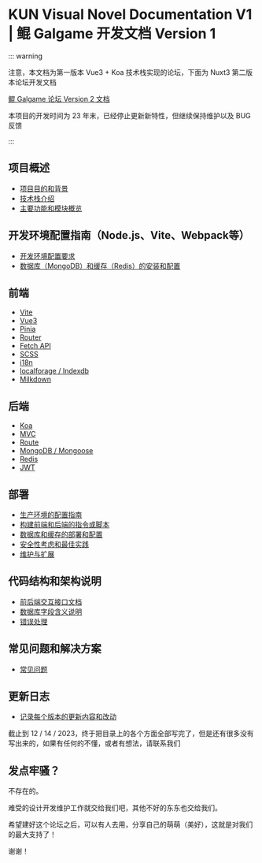 # KUN Visual Novel Documentation V1 | 鲲 Galgame 开发文档 Version 1

::: warning

注意，本文档为第一版本 Vue3 + Koa 技术栈实现的论坛，下面为 Nuxt3 第二版本论坛开发文档

[鲲 Galgame 论坛 Version 2 文档](content-v2)

本项目的开发时间为 23 年末，已经停止更新新特性，但继续保持维护以及 BUG 反馈

:::

## 项目概述

* [项目目的和背景](v1/overview/purpose)
* [技术栈介绍](v1/overview/tech-stack)
* [主要功能和模块概览](v1/overview/features)

## 开发环境配置指南（Node.js、Vite、Webpack等）

* [开发环境配置要求](v1/configuration/setup)
* [数据库（MongoDB）和缓存（Redis）的安装和配置](v1/configuration/db)

## 前端

* [Vite](v1/frontend/vite)
* [Vue3](v1/frontend/vue3)
* [Pinia](v1/frontend/pinia)
* [Router](v1/frontend/router)
* [Fetch API](v1/frontend/fetch)
* [SCSS](v1/frontend/scss)
* [i18n](v1/frontend/i18n)
* [localforage / Indexdb](v1/frontend/indexdb)
* [Milkdown](v1/frontend/milkdown)

## 后端

* [Koa](v1/backend/koa)
* [MVC](v1/backend/mvc)
* [Route](v1/backend/route)
* [MongoDB / Mongoose](v1/backend/mongodb)
* [Redis](v1/backend/redis)
* [JWT](v1/backend/jwt)

## 部署

* [生产环境的配置指南](v1/deploy/deploy-config)
* [构建前端和后端的指令或脚本](v1/deploy/script)
* [数据库和缓存的部署和配置](v1/deploy/db)
* [安全性考虑和最佳实践](v1/deploy/security)
* [维护与扩展](v1/deploy/maintenance)

## 代码结构和架构说明

* [前后端交互接口文档](v1/structure/api)
* [数据库字段含义说明](v1/structure/db)
* [错误处理](v1/structure/error)

## 常见问题和解决方案

* [常见问题](v1/issue/issue)

## 更新日志

* [记录每个版本的更新内容和改动](v1/update/log)

截止到 12 / 14 / 2023，终于把目录上的各个方面全部写完了，但是还有很多没有写出来的，如果有任何的不懂，或者有想法，请联系我们

## 发点牢骚？

不存在的。

难受的设计开发维护工作就交给我们吧，其他不好的东东也交给我们。

希望建好这个论坛之后，可以有人去用，分享自己的萌萌（美好），这就是对我们的最大支持了！

谢谢！